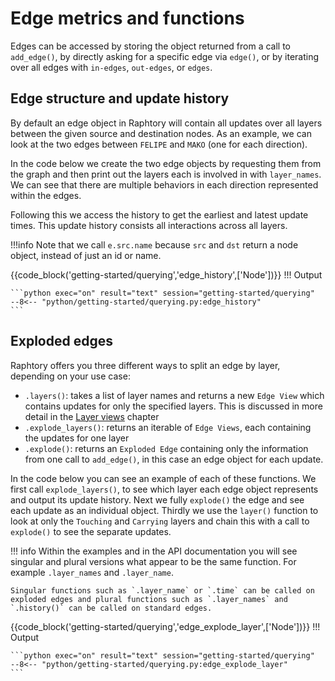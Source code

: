 # Edge metrics and functions 
Edges can be accessed by storing the object returned from a call to `add_edge()`, by directly asking for a specific edge via `edge()`, or by iterating over all edges with `in-edges`, `out-edges`, or `edges`. 

## Edge structure and update history
By default an edge object in Raphtory will contain all updates over all layers between the given source and destination nodes. As an example, we can look at the two edges between `FELIPE` and `MAKO` (one for each direction). 

In the code below we create the two edge objects by requesting them from the graph and then print out the layers each is involved in with `layer_names`. We can see that there are multiple behaviors in each direction represented within the edges.

Following this we access the history to get the earliest and latest update times. This update history consists all interactions across all layers.

!!!info 
    Note that we call `e.src.name` because `src` and `dst` return a node object, instead of just an id or name.

{{code_block('getting-started/querying','edge_history',['Node'])}}
!!! Output

    ```python exec="on" result="text" session="getting-started/querying"
    --8<-- "python/getting-started/querying.py:edge_history"
    ```

## Exploded edges
Raphtory offers you three different ways to split an edge by layer, depending on your use case:

- `.layers()`: takes a list of layer names and returns a new `Edge View` which contains updates for only the specified layers. This is discussed in more detail in the [Layer views](../views/3_layer.md) chapter
- `.explode_layers()`: returns an iterable of `Edge Views`, each containing the updates for one layer
- `.explode()`: returns an `Exploded Edge` containing only the information from one call to `add_edge()`, in this case an edge object for each update. 

In the code below you can see an example of each of these functions. We first call `explode_layers()`, to see which layer each edge object represents and output its update history. Next we fully `explode()` the edge and see each update as an individual object. Thirdly we use the `layer()` function to look at only the `Touching` and `Carrying` layers and chain this with a call to `explode()` to see the separate updates. 

!!! info
    Within the examples and in the API documentation you will see singular and plural versions what appear to be the same function. For example `.layer_names` and `.layer_name`.
    
    Singular functions such as `.layer_name` or `.time` can be called on exploded edges and plural functions such as `.layer_names` and `.history()` can be called on standard edges.

{{code_block('getting-started/querying','edge_explode_layer',['Node'])}}
!!! Output

    ```python exec="on" result="text" session="getting-started/querying"
    --8<-- "python/getting-started/querying.py:edge_explode_layer"
    ```
